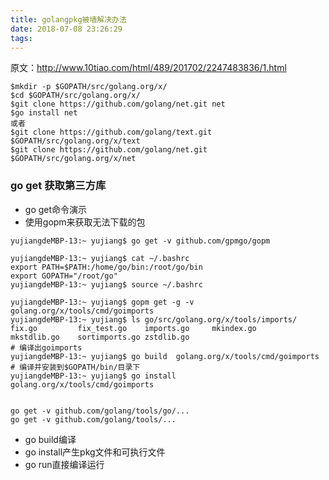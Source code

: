 ```yaml
---
title: golangpkg被墙解决办法
date: 2018-07-08 23:26:29
tags:
---
```


原文：http://www.10tiao.com/html/489/201702/2247483836/1.html

```
$mkdir -p $GOPATH/src/golang.org/x/
$cd $GOPATH/src/golang.org/x/
$git clone https://github.com/golang/net.git net 
$go install net 
或者
$git clone https://github.com/golang/text.git $GOPATH/src/golang.org/x/text
$git clone https://github.com/golang/net.git $GOPATH/src/golang.org/x/net
```

### go get 获取第三方库

- go get命令演示
- 使用gopm来获取无法下载的包

```
yujiangdeMBP-13:~ yujiang$ go get -v github.com/gpmgo/gopm

yujiangdeMBP-13:~ yujiang$ cat ~/.bashrc
export PATH=$PATH:/home/go/bin:/root/go/bin
export GOPATH="/root/go"
yujiangdeMBP-13:~ yujiang$ source ~/.bashrc

yujiangdeMBP-13:~ yujiang$ gopm get -g -v golang.org/x/tools/cmd/goimports
yujiangdeMBP-13:~ yujiang$ ls go/src/golang.org/x/tools/imports/
fix.go         fix_test.go    imports.go     mkindex.go     mkstdlib.go    sortimports.go zstdlib.go
# 编译出goimports
yujiangdeMBP-13:~ yujiang$ go build  golang.org/x/tools/cmd/goimports
# 编译并安装到$GOPATH/bin/目录下
yujiangdeMBP-13:~ yujiang$ go install  golang.org/x/tools/cmd/goimports


go get -v github.com/golang/tools/go/...
go get -v github.com/golang/tools/...
```

- go build编译
- go install产生pkg文件和可执行文件
- go run直接编译运行